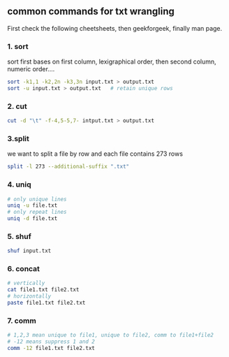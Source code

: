 ## common commands for txt wrangling

First check the following cheetsheets, then geekforgeek, finally man page.

### 1. sort

sort first bases on first column, lexigraphical order, then second column, numeric order....
```bash
sort -k1,1 -k2,2n -k3,3n input.txt > output.txt
sort -u input.txt > output.txt   # retain unique rows
```

### 2. cut

```bash
cut -d "\t" -f-4,5-5,7- intput.txt > output.txt
```


### 3.split
we want to split a file by row and each file contains 273 rows
```bash
split -l 273 --additional-suffix ".txt"
```

### 4. uniq
```bash
# only unique lines
uniq -u file.txt
# only repeat lines
uniq -d file.txt
```

### 5. shuf
```bash
shuf input.txt
```

### 6. concat
```bash
# vertically
cat file1.txt file2.txt
# horizontally
paste file1.txt file2.txt
```

### 7. comm
```bash
# 1,2,3 mean unique to file1, unique to file2, comm to file1+file2
# -12 means suppress 1 and 2
comm -12 file1.txt file2.txt
```








